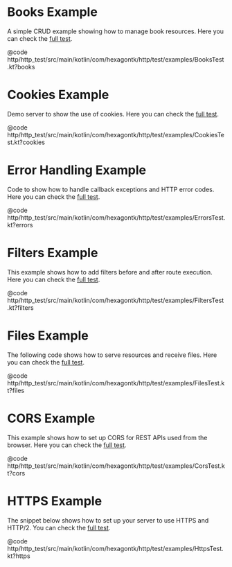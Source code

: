 
# Books Example
A simple CRUD example showing how to manage book resources. Here you can check the
[full test](https://github.com/hexagontk/hexagon/blob/main/http/http_test/src/main/kotlin/com/hexagontk/http/test/examples/BooksTest.kt).

@code http/http_test/src/main/kotlin/com/hexagontk/http/test/examples/BooksTest.kt?books

# Cookies Example
Demo server to show the use of cookies. Here you can check the
[full test](https://github.com/hexagontk/hexagon/blob/main/http/http_test/src/main/kotlin/com/hexagontk/http/test/examples/CookiesTest.kt).

@code http/http_test/src/main/kotlin/com/hexagontk/http/test/examples/CookiesTest.kt?cookies

# Error Handling Example
Code to show how to handle callback exceptions and HTTP error codes. Here you can check the
[full test](https://github.com/hexagontk/hexagon/blob/main/http/http_test/src/main/kotlin/com/hexagontk/http/test/examples/ErrorsTest.kt).

@code http/http_test/src/main/kotlin/com/hexagontk/http/test/examples/ErrorsTest.kt?errors

# Filters Example
This example shows how to add filters before and after route execution. Here you can check the
[full test](https://github.com/hexagontk/hexagon/blob/main/http/http_test/src/main/kotlin/com/hexagontk/http/test/examples/FiltersTest.kt).

@code http/http_test/src/main/kotlin/com/hexagontk/http/test/examples/FiltersTest.kt?filters

# Files Example
The following code shows how to serve resources and receive files. Here you can check the
[full test](https://github.com/hexagontk/hexagon/blob/main/http/http_test/src/main/kotlin/com/hexagontk/http/test/examples/FilesTest.kt).

@code http/http_test/src/main/kotlin/com/hexagontk/http/test/examples/FilesTest.kt?files

# CORS Example
This example shows how to set up CORS for REST APIs used from the browser. Here you can check the
[full test](https://github.com/hexagontk/hexagon/blob/main/http/http_test/src/main/kotlin/com/hexagontk/http/test/examples/CorsTest.kt).

@code http/http_test/src/main/kotlin/com/hexagontk/http/test/examples/CorsTest.kt?cors

# HTTPS Example
The snippet below shows how to set up your server to use HTTPS and HTTP/2. You can check the
[full test](https://github.com/hexagontk/hexagon/blob/main/http/http_test/src/main/kotlin/com/hexagontk/http/test/examples/HttpsTest.kt).

@code http/http_test/src/main/kotlin/com/hexagontk/http/test/examples/HttpsTest.kt?https
